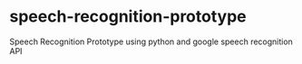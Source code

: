 # speech-recognition-prototype
Speech Recognition Prototype using python and google speech recognition API
